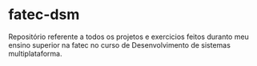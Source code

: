 # fatec-dsm
Repositório referente a todos os projetos e exercicios feitos duranto meu ensino superior na fatec no curso de Desenvolvimento de sistemas multiplataforma.
